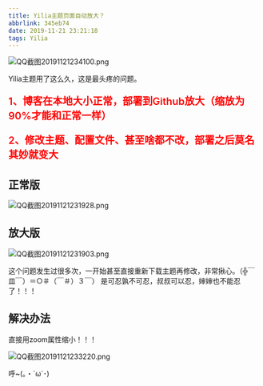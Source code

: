 ```yaml
---
title: Yilia主题页面自动放大？
abbrlink: 345eb74
date: 2019-11-21 23:21:18
tags: Yilia
---
```


![QQ截图20191121234100.png](https://cdn.anyway1314.cn/imageQQ截图20191121234100.png-title)

Yilia主题用了这么久，这是最头疼的问题。

<!-- more -->

<p style = "font-size:20px;color:red;font-weight:600">1、博客在本地大小正常，部署到Github放大（缩放为90%才能和正常一样）</p>
<p style = "font-size:20px;color:red;font-weight:600">2、修改主题、配置文件、甚至啥都不改，部署之后莫名其妙就变大</p>
  
## 正常版

![QQ截图20191121231928.png](https://cdn.anyway1314.cn/imageQQ截图20191121231928.png)

## 放大版

![QQ截图20191121231903.png](https://cdn.anyway1314.cn/imageQQ截图20191121231903.png)

这个问题发生过很多次，一开始甚至直接重新下载主题再修改，非常揪心。（╬￣皿￣）＝○＃（￣＃）３￣） 
是可忍孰不可忍，叔叔可以忍，婶婶也不能忍了！！！
## 解决办法
直接用zoom属性缩小！！！

![QQ截图20191121233220.png](https://cdn.anyway1314.cn/imageQQ截图20191121233220.png)

呼~(｡・`ω´･)
